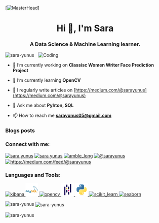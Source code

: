 [![MasterHead](https://media.tenor.com/PP9v7VIs6R4AAAAd/scaler-create-impact.gif)]
<h1 align="center">Hi 👋, I'm Sara</h1>
<h3 align="center">A Data Science & Machine Learning learner.</h3>
<img align="right" alt="Coding" width="400" src="https://i.gifer.com/3Ayb.gif">

<p align="left"> <img src="https://komarev.com/ghpvc/?username=sara-yunus&label=Profile%20views&color=0e75b6&style=flat" alt="sara-yunus" /> </p>

- 🔭 I’m currently working on **Classisc Women Writer Face Prediction Project**

- 🌱 I’m currently learning **OpenCV**

- 📝 I regularly write articles on [https://medium.com/@sarayunus](https://medium.com/@sarayunus)

- 💬 Ask me about **Pyhton, SQL**

- 📫 How to reach me **sarayunus05@gmail.com**

### Blogs posts
<!-- BLOG-POST-LIST:START -->
<!-- BLOG-POST-LIST:END -->

<h3 align="left">Connect with me:</h3>
<p align="left">
<a href="https://linkedin.com/in/sara yunus" target="blank"><img align="center" src="https://raw.githubusercontent.com/rahuldkjain/github-profile-readme-generator/master/src/images/icons/Social/linked-in-alt.svg" alt="sara yunus" height="30" width="40" /></a>
<a href="https://kaggle.com/sara yunus" target="blank"><img align="center" src="https://raw.githubusercontent.com/rahuldkjain/github-profile-readme-generator/master/src/images/icons/Social/kaggle.svg" alt="sara yunus" height="30" width="40" /></a>
<a href="https://instagram.com/amble_long" target="blank"><img align="center" src="https://raw.githubusercontent.com/rahuldkjain/github-profile-readme-generator/master/src/images/icons/Social/instagram.svg" alt="amble_long" height="30" width="40" /></a>
<a href="https://medium.com/@sarayunus" target="blank"><img align="center" src="https://raw.githubusercontent.com/rahuldkjain/github-profile-readme-generator/master/src/images/icons/Social/medium.svg" alt="@sarayunus" height="30" width="40" /></a>
<a href="/https://medium.com/feed/@sarayunus" target="blank"><img align="center" src="https://raw.githubusercontent.com/rahuldkjain/github-profile-readme-generator/master/src/images/icons/Social/rss.svg" alt="https://medium.com/feed/@sarayunus" height="30" width="40" /></a>
</p>

<h3 align="left">Languages and Tools:</h3>
<p align="left"> <a href="https://www.elastic.co/kibana" target="_blank" rel="noreferrer"> <img src="https://www.vectorlogo.zone/logos/elasticco_kibana/elasticco_kibana-icon.svg" alt="kibana" width="40" height="40"/> </a> <a href="https://www.mysql.com/" target="_blank" rel="noreferrer"> <img src="https://raw.githubusercontent.com/devicons/devicon/master/icons/mysql/mysql-original-wordmark.svg" alt="mysql" width="40" height="40"/> </a> <a href="https://opencv.org/" target="_blank" rel="noreferrer"> <img src="https://www.vectorlogo.zone/logos/opencv/opencv-icon.svg" alt="opencv" width="40" height="40"/> </a> <a href="https://pandas.pydata.org/" target="_blank" rel="noreferrer"> <img src="https://raw.githubusercontent.com/devicons/devicon/2ae2a900d2f041da66e950e4d48052658d850630/icons/pandas/pandas-original.svg" alt="pandas" width="40" height="40"/> </a> <a href="https://www.python.org" target="_blank" rel="noreferrer"> <img src="https://raw.githubusercontent.com/devicons/devicon/master/icons/python/python-original.svg" alt="python" width="40" height="40"/> </a> <a href="https://scikit-learn.org/" target="_blank" rel="noreferrer"> <img src="https://upload.wikimedia.org/wikipedia/commons/0/05/Scikit_learn_logo_small.svg" alt="scikit_learn" width="40" height="40"/> </a> <a href="https://seaborn.pydata.org/" target="_blank" rel="noreferrer"> <img src="https://seaborn.pydata.org/_images/logo-mark-lightbg.svg" alt="seaborn" width="40" height="40"/> </a> </p>

<p><img align="left" src="https://github-readme-stats.vercel.app/api/top-langs?username=sara-yunus&show_icons=true&locale=en&layout=compact" alt="sara-yunus" /></p>

<p>&nbsp;<img align="center" src="https://github-readme-stats.vercel.app/api?username=sara-yunus&show_icons=true&locale=en" alt="sara-yunus" /></p>

<p><img align="center" src="https://github-readme-streak-stats.herokuapp.com/?user=sara-yunus&" alt="sara-yunus" /></p>
